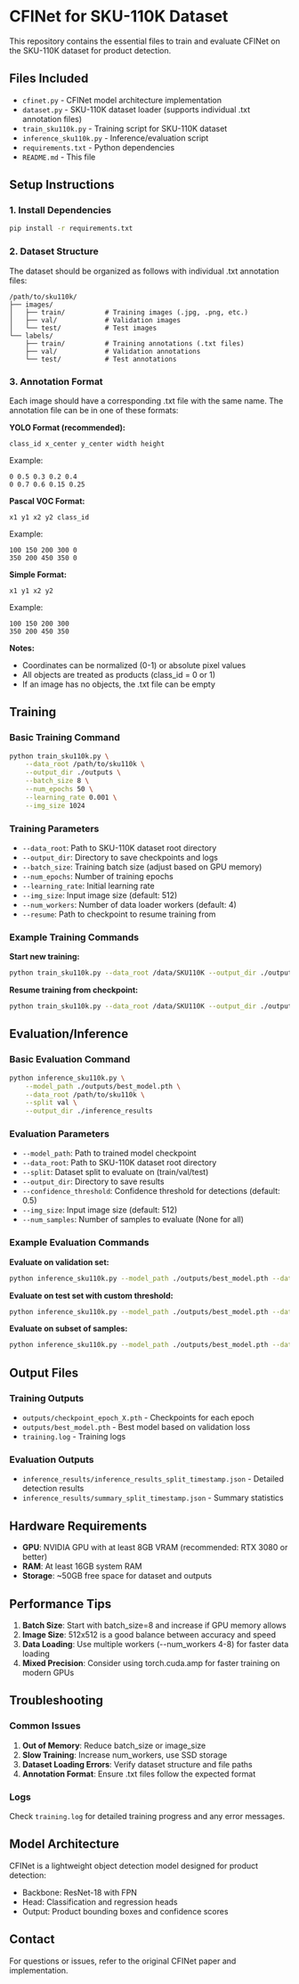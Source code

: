 # CFINet for SKU-110K Dataset

This repository contains the essential files to train and evaluate CFINet on the SKU-110K dataset for product detection.

## Files Included

- `cfinet.py` - CFINet model architecture implementation
- `dataset.py` - SKU-110K dataset loader (supports individual .txt annotation files)
- `train_sku110k.py` - Training script for SKU-110K dataset
- `inference_sku110k.py` - Inference/evaluation script
- `requirements.txt` - Python dependencies
- `README.md` - This file

## Setup Instructions

### 1. Install Dependencies

```bash
pip install -r requirements.txt
```

### 2. Dataset Structure

The dataset should be organized as follows with individual .txt annotation files:

```
/path/to/sku110k/
├── images/
│   ├── train/          # Training images (.jpg, .png, etc.)
│   ├── val/            # Validation images
│   └── test/           # Test images
└── labels/
    ├── train/          # Training annotations (.txt files)
    ├── val/            # Validation annotations
    └── test/           # Test annotations
```

### 3. Annotation Format

Each image should have a corresponding .txt file with the same name. The annotation file can be in one of these formats:

**YOLO Format (recommended):**
```
class_id x_center y_center width height
```
Example:
```
0 0.5 0.3 0.2 0.4
0 0.7 0.6 0.15 0.25
```

**Pascal VOC Format:**
```
x1 y1 x2 y2 class_id
```
Example:
```
100 150 200 300 0
350 200 450 350 0
```

**Simple Format:**
```
x1 y1 x2 y2
```
Example:
```
100 150 200 300
350 200 450 350
```

**Notes:**
- Coordinates can be normalized (0-1) or absolute pixel values
- All objects are treated as products (class_id = 0 or 1)
- If an image has no objects, the .txt file can be empty

## Training

### Basic Training Command

```bash
python train_sku110k.py \
    --data_root /path/to/sku110k \
    --output_dir ./outputs \
    --batch_size 8 \
    --num_epochs 50 \
    --learning_rate 0.001 \
    --img_size 1024
```

### Training Parameters

- `--data_root`: Path to SKU-110K dataset root directory
- `--output_dir`: Directory to save checkpoints and logs
- `--batch_size`: Training batch size (adjust based on GPU memory)
- `--num_epochs`: Number of training epochs
- `--learning_rate`: Initial learning rate
- `--img_size`: Input image size (default: 512)
- `--num_workers`: Number of data loader workers (default: 4)
- `--resume`: Path to checkpoint to resume training from

### Example Training Commands

**Start new training:**
```bash
python train_sku110k.py --data_root /data/SKU110K --output_dir ./outputs --batch_size 16 --num_epochs 100
```

**Resume training from checkpoint:**
```bash
python train_sku110k.py --data_root /data/SKU110K --output_dir ./outputs --resume ./outputs/checkpoint_epoch_25.pth
```

## Evaluation/Inference

### Basic Evaluation Command

```bash
python inference_sku110k.py \
    --model_path ./outputs/best_model.pth \
    --data_root /path/to/sku110k \
    --split val \
    --output_dir ./inference_results
```

### Evaluation Parameters

- `--model_path`: Path to trained model checkpoint
- `--data_root`: Path to SKU-110K dataset root directory
- `--split`: Dataset split to evaluate on (train/val/test)
- `--output_dir`: Directory to save results
- `--confidence_threshold`: Confidence threshold for detections (default: 0.5)
- `--img_size`: Input image size (default: 512)
- `--num_samples`: Number of samples to evaluate (None for all)

### Example Evaluation Commands

**Evaluate on validation set:**
```bash
python inference_sku110k.py --model_path ./outputs/best_model.pth --data_root /data/SKU110K --split val
```

**Evaluate on test set with custom threshold:**
```bash
python inference_sku110k.py --model_path ./outputs/best_model.pth --data_root /data/SKU110K --split test --confidence_threshold 0.7
```

**Evaluate on subset of samples:**
```bash
python inference_sku110k.py --model_path ./outputs/best_model.pth --data_root /data/SKU110K --split val --num_samples 1000
```

## Output Files

### Training Outputs

- `outputs/checkpoint_epoch_X.pth` - Checkpoints for each epoch
- `outputs/best_model.pth` - Best model based on validation loss
- `training.log` - Training logs

### Evaluation Outputs

- `inference_results/inference_results_split_timestamp.json` - Detailed detection results
- `inference_results/summary_split_timestamp.json` - Summary statistics

## Hardware Requirements

- **GPU**: NVIDIA GPU with at least 8GB VRAM (recommended: RTX 3080 or better)
- **RAM**: At least 16GB system RAM
- **Storage**: ~50GB free space for dataset and outputs

## Performance Tips

1. **Batch Size**: Start with batch_size=8 and increase if GPU memory allows
2. **Image Size**: 512x512 is a good balance between accuracy and speed
3. **Data Loading**: Use multiple workers (--num_workers 4-8) for faster data loading
4. **Mixed Precision**: Consider using torch.cuda.amp for faster training on modern GPUs

## Troubleshooting

### Common Issues

1. **Out of Memory**: Reduce batch_size or image_size
2. **Slow Training**: Increase num_workers, use SSD storage
3. **Dataset Loading Errors**: Verify dataset structure and file paths
4. **Annotation Format**: Ensure .txt files follow the expected format

### Logs

Check `training.log` for detailed training progress and any error messages.

## Model Architecture

CFINet is a lightweight object detection model designed for product detection:
- Backbone: ResNet-18 with FPN
- Head: Classification and regression heads
- Output: Product bounding boxes and confidence scores

## Contact

For questions or issues, refer to the original CFINet paper and implementation. 
